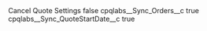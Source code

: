 <?xml version="1.0" encoding="UTF-8"?>
<CustomMetadata xmlns="http://soap.sforce.com/2006/04/metadata" xmlns:xsi="http://www.w3.org/2001/XMLSchema-instance" xmlns:xsd="http://www.w3.org/2001/XMLSchema">
    <label>Cancel Quote Settings</label>
    <protected>false</protected>
    <values>
        <field>cpqlabs__Sync_Orders__c</field>
        <value xsi:type="xsd:boolean">true</value>
    </values>
    <values>
        <field>cpqlabs__Sync_QuoteStartDate__c</field>
        <value xsi:type="xsd:boolean">true</value>
    </values>
</CustomMetadata>
